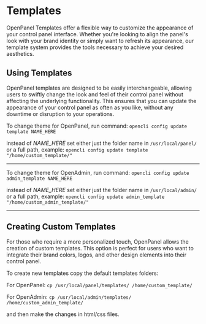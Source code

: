 # Templates

OpenPanel Templates offer a flexible way to customize the appearance of your control panel interface. Whether you're looking to align the panel's look with your brand identity or simply want to refresh its appearance, our template system provides the tools necessary to achieve your desired aesthetics.

## Using Templates

OpenPanel templates are designed to be easily interchangeable, allowing users to swiftly change the look and feel of their control panel without affecting the underlying functionality. This ensures that you can update the appearance of your control panel as often as you like, without any downtime or disruption to your operations.

To change theme for OpenPanel, run command:
`opencli config update template NAME_HERE`

instead of *NAME_HERE* set either just the folder name in `/usr/local/panel/` or a full path, example:
`opencli config update template "/home/custom_template/"`

---

To change theme for OpenAdmin, run command:
`opencli config update admin_template NAME_HERE`

instead of *NAME_HERE* set either just the folder name in `/usr/local/admin/` or a full path, example:
`opencli config update admin_template "/home/custom_admin_template/"`

---

## Creating Custom Templates

For those who require a more personalized touch, OpenPanel allows the creation of custom templates. This option is perfect for users who want to integrate their brand colors, logos, and other design elements into their control panel.

To create new templates copy the default templates folders:

For OpenPanel:
`cp /usr/local/panel/templates/ /home/custom_template/`

For OpenAdmin:
`cp /usr/local/admin/templates/ /home/custom_admin_template/`

and then make the changes in html/css files.



